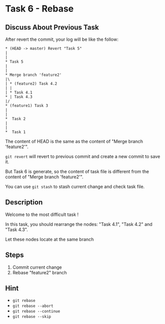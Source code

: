 # Task 6 - Rebase

## Discuss About Previous Task

After revert the commit, your log will be like the follow:

```
* (HEAD -> master) Revert "Task 5"
|
|
* Task 5
|
|
* Merge branch 'feature2'
|\
| * (feature2) Task 4.2
| |
| * Task 4.1
* | Task 4.3
|/
* (feature1) Task 3
|
|
*  Task 2
|
|
*  Task 1
```

The content of HEAD is the same as the content of "Merge branch 'feature2'".

`git revert` will revert to previous commit and create a new commit to save it.

But Task 6 is generate, so the content of task file is different from the content of "Merge branch 'feature2'".

You can use `git stash` to stash current change and check task file.

## Description

Welcome to the most difficult task !

In this task, you should rearrange the nodes: "Task 4.1", "Task 4.2" and "Task 4.3".

Let these nodes locate at the same branch

## Steps

1. Commit current change
2. Rebase "feature2" branch

## Hint

- `git rebase`
- `git rebase --abort`
- `git rebase --continue`
- `git rebase --skip`

